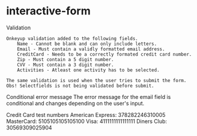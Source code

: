 # interactive-form

Validation

    Onkeyup validation added to the following fields.
        Name - Cannot be blank and can only include letters. 
        Email - Must contain a validly formatted email address.
        CreditCard - Needs to be a correctly formated credit card number. 
        Zip - Must contain a 5 digit number.
        CVV - Must contain a 3 digit number.
        Activities - Atleast one activity has to be selected.

    The same validation is used when the user tries to submit the form. 
    Obs! Selectfields is not being validated before submit.


Conditional error message
    The error message for the email field is conditional and changes depending on the user's input.

Credit Card test numbers 
    American Express: 378282246310005
    MasterCard: 5105105105105100
    Visa: 4111111111111111
    Diners Club: 30569309025904

